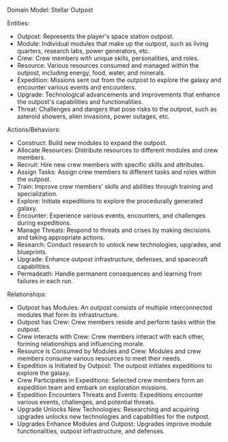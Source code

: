 Domain Model: Stellar Outpost

Entities:

- Outpost: Represents the player's space station outpost.
- Module: Individual modules that make up the outpost, such as living quarters, research labs, power generators, etc.
- Crew: Crew members with unique skills, personalities, and roles.
- Resource: Various resources consumed and managed within the outpost, including energy, food, water, and minerals.
- Expedition: Missions sent out from the outpost to explore the galaxy and encounter various events and encounters.
- Upgrade: Technological advancements and improvements that enhance the outpost's capabilities and functionalities.
- Threat: Challenges and dangers that pose risks to the outpost, such as asteroid showers, alien invasions, power outages, etc.

Actions/Behaviors:

- Construct: Build new modules to expand the outpost.
- Allocate Resources: Distribute resources to different modules and crew members.
- Recruit: Hire new crew members with specific skills and attributes.
- Assign Tasks: Assign crew members to different tasks and roles within the outpost.
- Train: Improve crew members' skills and abilities through training and specialization.
- Explore: Initiate expeditions to explore the procedurally generated galaxy.
- Encounter: Experience various events, encounters, and challenges during expeditions.
- Manage Threats: Respond to threats and crises by making decisions and taking appropriate actions.
- Research: Conduct research to unlock new technologies, upgrades, and blueprints.
- Upgrade: Enhance outpost infrastructure, defenses, and spacecraft capabilities.
- Permadeath: Handle permanent consequences and learning from failures in each run.

Relationships:

- Outpost has Modules: An outpost consists of multiple interconnected modules that form its infrastructure.
- Outpost has Crew: Crew members reside and perform tasks within the outpost.
- Crew interacts with Crew: Crew members interact with each other, forming relationships and influencing morale.
- Resource is Consumed by Modules and Crew: Modules and crew members consume various resources to meet their needs.
- Expedition is Initiated by Outpost: The outpost initiates expeditions to explore the galaxy.
- Crew Participates in Expeditions: Selected crew members form an expedition team and embark on exploration missions.
- Expedition Encounters Threats and Events: Expeditions encounter various events, challenges, and potential threats.
- Upgrade Unlocks New Technologies: Researching and acquiring upgrades unlocks new technologies and capabilities for the outpost.
- Upgrades Enhance Modules and Outpost: Upgrades improve module functionalities, outpost infrastructure, and defenses.
